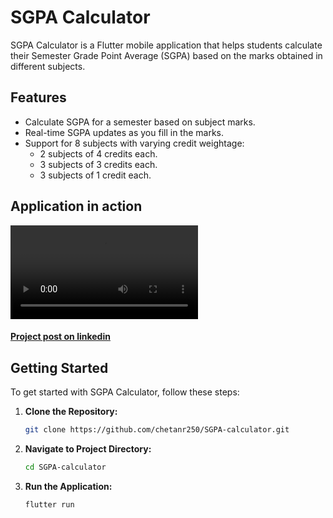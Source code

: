 # SGPA Calculator

SGPA Calculator is a Flutter mobile application that helps students calculate their Semester Grade Point Average (SGPA) based on the marks obtained in different subjects.

## Features

- Calculate SGPA for a semester based on subject marks.
- Real-time SGPA updates as you fill in the marks.
- Support for 8 subjects with varying credit weightage:
  - 2 subjects of 4 credits each.
  - 3 subjects of 3 credits each.
  - 3 subjects of 1 credit each.

## Application in action

![Working of app](demo/Demo.mov)
#### [Project post on linkedin](https://www.linkedin.com/posts/chetanr25_flutter-sgpacalculator-github-activity-7124068496119906304-KibS?utm_source=share&utm_medium=member_desktop)

## Getting Started

To get started with SGPA Calculator, follow these steps:

1. **Clone the Repository:**

   ```bash
   git clone https://github.com/chetanr250/SGPA-calculator.git
   ```

2. **Navigate to Project Directory:**

   ```bash
   cd SGPA-calculator
   ```

3. **Run the Application:**
   ```bash
   flutter run
   ```
